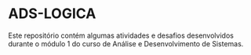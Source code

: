 # ADS-LOGICA
Este repositório contém algumas atividades e desafios desenvolvidos durante o módulo 1 do curso de Análise e Desenvolvimento de Sistemas. 
